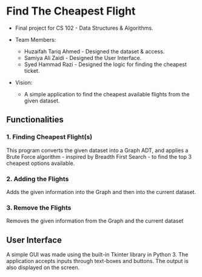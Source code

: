 # Find The Cheapest Flight

- Final project for CS 102 - Data Structures & Algorithms.
- Team Members:
  - Huzaifah Tariq Ahmed - Designed the dataset & access.
  - Samiya Ali Zaidi - Designed the User Interface.
  - Syed Hammad Razi - Designed the logic for finding the cheapest ticket.
    
- Vision:
  - A simple application to find the cheapest available flights from the given dataset.

## Functionalities
### 1. Finding Cheapest Flight(s)
This program converts the given dataset into a Graph ADT, and applies a Brute Force algorithm - inspired by Breadth First Search - to find the top 3 cheapest options available.

### 2. Adding the Flights
Adds the given information into the Graph and then into the current dataset.

### 3. Remove the Flights
Removes the given information from the Graph and the current dataset

## User Interface
A simple GUI was made using the built-in Tkinter library in Python 3. 
The application accepts inputs through text-boxes and buttons. The output is also displayed on the screen.
